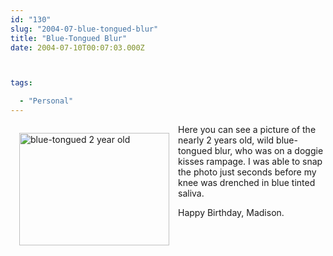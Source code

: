 ```yaml
---
id: "130"
slug: "2004-07-blue-tongued-blur"
title: "Blue-Tongued Blur"
date: 2004-07-10T00:07:03.000Z



tags:

  - "Personal"
---
```

<div class="sqs-html-content">
  <p><img height="180" style="float: left; margin: 1em;" alt="blue-tongued 2 year old" width="240" src="http://static.squarespace.com/static/500c727de4b0d820d6a42ad8/515f5893e4b0f7bed43ad1d5/515f59bde4b0f7bed43ae767/1365203389292/blue-tongue.jpg?format=original"/>Here you can see a picture of the nearly 2 years old, wild blue-tongued blur, who was on a doggie kisses rampage.  I was able to snap the photo just seconds before my knee was drenched in blue tinted saliva.</p>
<p>Happy Birthday, Madison.</p>
</div>
